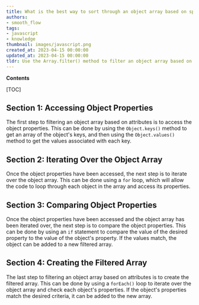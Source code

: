 ```yaml
---
title: What is the best way to sort through an object array based on specific criteria?
authors:
- smooth_flow
tags:
- javascript
- knowledge
thumbnail: images/javascript.png
created_at: 2023-04-15 00:00:00
updated_at: 2023-04-15 00:00:00
tldr: Use the Array.filter() method to filter an object array based on attributes.
---
```


**Contents**

[TOC]

## Section 1: Accessing Object Properties

The first step to filtering an object array based on attributes is to access the object properties. This can be done by using the `Object.keys()` method to get an array of the object's keys, and then using the `Object.values()` method to get the values associated with each key.

## Section 2: Iterating Over the Object Array

Once the object properties have been accessed, the next step is to iterate over the object array. This can be done using a `for` loop, which will allow the code to loop through each object in the array and access its properties.

## Section 3: Comparing Object Properties

Once the object properties have been accessed and the object array has been iterated over, the next step is to compare the object properties. This can be done by using an `if` statement to compare the value of the desired property to the value of the object's property. If the values match, the object can be added to a new filtered array.

## Section 4: Creating the Filtered Array

The last step to filtering an object array based on attributes is to create the filtered array. This can be done by using a `forEach()` loop to iterate over the object array and check each object's properties. If the object's properties match the desired criteria, it can be added to the new array.
